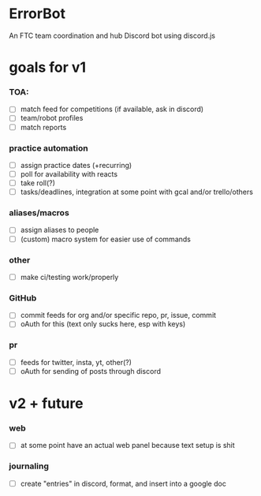 # ErrorBot
An FTC team coordination and hub Discord bot using discord.js

# goals for v1
### TOA:
- [ ] match feed for competitions (if available, ask in discord)
- [ ] team/robot profiles
- [ ] match reports

### practice automation
- [ ] assign practice dates (+recurring)
- [ ] poll for availability with reacts
- [ ] take roll(?)
- [ ] tasks/deadlines, integration at some point with gcal and/or trello/others

### aliases/macros
- [ ] assign aliases to people
- [ ] (custom) macro system for easier use of commands

### other
- [ ] make ci/testing work/properly

### GitHub
- [ ] commit feeds for org and/or specific repo, pr, issue, commit
- [ ] oAuth for this (text only sucks here, esp with keys)

### pr
- [ ] feeds for twitter, insta, yt, other(?)
- [ ] oAuth for sending of posts through discord

# v2 + future
### web
- [ ] at some point have an actual web panel because text setup is shit

### journaling
- [ ] create "entries" in discord, format, and insert into a google doc

